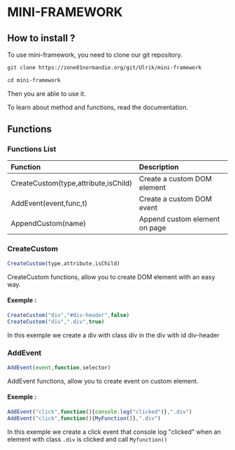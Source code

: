 # MINI-FRAMEWORK

## How to install ?

To use mini-framework, you need to clone our git repository.

```txt
git clone https://zone01normandie.org/git/Ulrik/mini-framework

cd mini-framework
```

Then you are able to use it.

To learn about method and functions, read the documentation.

## Functions

### Functions List

| Function                             | Description                        |
| :--------                            | :-------                           |
| CreateCustom(type,attribute,isChild) | Create a custom DOM element        | 
| AddEvent(event,func,t)               | Create a custom DOM event          |
| AppendCustom(name)                   | Append custom element on page      |

### CreateCustom

```js
CreateCustom(type,attribute,isChild)
```

CreateCustom functions, allow you to create DOM element with an easy way.

#### Exemple : 

```js
CreateCustom("div","#div-header",false)
CreateCustom("div",".div",true)
```

In this exemple we create a div with class div in the div with id div-header

### AddEvent

```js
AddEvent(event,function,selector)
```

AddEvent functions, allow you to create event on custom element.

#### Exemple : 

```js
AddEvent("click",function(){console.log("clicked")},".div")
AddEvent("click",function(){MyFunction()},".div")
```

In this exemple we create a click event that console log "clicked" when an element with class `.div` is clicked and call `Myfunction()`

